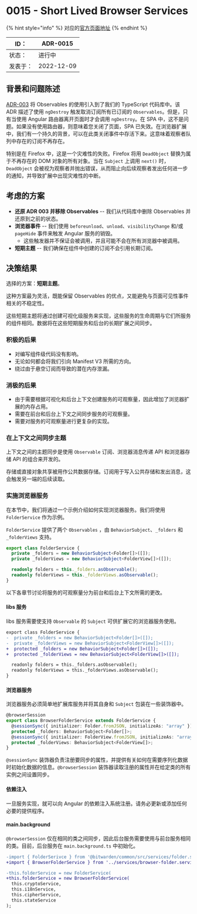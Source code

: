 # 0015 - Short Lived Browser Services

{% hint style="info" %}
对应的[官方页面地址](https://contributing.bitwarden.com/architecture/adr/short-lived-browser-services)
{% endhint %}

| ID：  | ADR-0015   |
| ---- | ---------- |
| 状态：  | 进行中        |
| 发表于： | 2022-12-09 |

## 背景和问题陈述​ <a href="#context-and-problem-statement" id="context-and-problem-statement"></a>

[ADR-003](0003-adopt-observable-data-services-for-angular.md) 将 Observables 的使用引入到了我们的 TypeScript 代码库中。该 ADR 描述了使用 `ngDestroy` 触发取消订阅所有已订阅的 `Observables`。但是，只有当使用 Angular 路由器离开页面时才会调用 `ngDestroy`。在 SPA 中，这不是问题。如果没有使用路由器，则意味着您关闭了页面，SPA 已失效。在浏览器扩展中，我们有一个持久的背景，可以在此类关闭事件中存活下来。这意味着观察者队列中存在的订阅不再存在。

特别是在 Firefox 中，这是一个灾难性的失败。Firefox 将用 `DeadObject` 替换为属于不再存在的 DOM 对象的所有对象。当在 `Subject` 上调用 `next()` 时， `DeadObject` 会被视为观察者并抛出错误，从而阻止向后续观察者发出任何进一步的通知，并导致扩展中出现灾难性的中断。

## 考虑的方案​ <a href="#considered-options" id="considered-options"></a>

* **还原 ADR 003 并移除 Observables** -- 我们从代码库中删除 Observables 并还原到之前的状态。
* **浏览器事件** -- 我们使用 `beforeunload`、`unload`、`visibilityChange` 和/或 `pageHide` 事件来触发 Angular 服务的销毁。
  * 这些触发器并不保证会被调用，并且可能不会在所有浏览器中被调用。
* **短期主题** -- 我们确保在组件中创建的订阅不会引用长期订阅。

## 决策结果​ <a href="#decision-outcome" id="decision-outcome"></a>

选择的方案：**短期主题**。

这种方案最为灵活，既能保留 Observables 的优点，又能避免与页面可见性事件相关的不稳定性。

这些短期主题将通过创建可视化级服务来实现，这些服务的生命周期与它们所服务的组件相同。数据将在这些短期服务和后台的长期扩展之间同步。

### 积极的后果​ <a href="#positive-consequences" id="positive-consequences"></a>

* 对编写组件级代码没有影响。
* 无论如何都会将我们引向 Manifest V3 所需的方向。
* 绕过由于悬空订阅而导致的潜在内存泄漏。

### 消极的后果​ <a href="#negative-consequences" id="negative-consequences"></a>

* 由于需要根据可视化和后台上下文创建服务的可观察量，因此增加了浏览器扩展的内存占用。
* 需要在前台和后台上下文之间同步服务的可观察量。
* 需要对服务的可观察量进行更复杂的实现。

### 在上下文之间同步主题​ <a href="#synching-a-subject-between-contexts" id="synching-a-subject-between-contexts"></a>

上下文之间的主题同步是使用 `Observable` 订阅、浏览器消息传递 API 和浏览器存储 API 的组合来开发的。

存储或直接对象共享被用作公共数据存储。订阅用于写入公共存储和发出消息，这会触发另一端的后续读取。

### 实施浏览器服务​ <a href="#implementing-a-browser-service" id="implementing-a-browser-service"></a>

在本节中，我们将通过一个示例介绍如何实现浏览器服务。我们将使用 `FolderService` 作为示例。

`FolderService` 提供了两个 `Observables` ，由 `BehaviorSubject`、`_folders` 和 `_folderViews` 支持。

```typescript
export class FolderService {
  private _folders = new BehaviorSubject<Folder[]>([]);
  private _folderViews = new BehaviorSubject<FolderView[]>([]);

  readonly folders = this._folders.asObservable();
  readonly folderViews = this._folderViews.asObservable();
}
```

以下各章节讨论将服务的可观察量分为前台和后台上下文所需的更改。

#### **libs** 服务​ <a href="#the-libs-service" id="the-libs-service"></a>

libs 服务需要使支持 `Observable` 的 `Subject` 可供扩展它的浏览器服务使用。

```diff
export class FolderService {
-  private _folders = new BehaviorSubject<Folder[]>([]);
-  private _folderViews = new BehaviorSubject<FolderView[]>([]);
+  protected _folders = new BehaviorSubject<Folder[]>([]);
+  protected _folderViews = new BehaviorSubject<FolderView[]>([]);

  readonly folders = this._folders.asObservable();
  readonly folderViews = this._folderViews.asObservable();
}
```

#### 浏览器服务​ <a href="#the-browser-service" id="the-browser-service"></a>

浏览器服务必须简单地扩展库服务并将其自身和 `Subject` 包装在一些装饰器中。

```typescript
@browserSession
export class BrowserFolderService extends FolderService {
  @sessionSync({ initializer: Folder.fromJSON, initializeAs: "array" })
  protected _folders: BehaviorSubject<Folder[]>;
  @sessionSync({ initializer: FolderView.fromJSON, initializeAs: "array" })
  protected _folderViews: BehaviorSubject<FolderView[]>;
}
```

`@sessionSync` 装饰器负责注册要同步的属性，并提供有关如何在需要序列化数据时初始化数据的信息。`@browserSession` 装饰器读取注册的属性并在给定类的所有实例之间设置同步。

#### 依赖注入​ <a href="#dependency-injection" id="dependency-injection"></a>

一旦服务实现，就可以向 Angular 的依赖注入系统注册。请务必更新或添加任何必要的提供程序。

#### **main.background** <a href="#main.background" id="main.background"></a>

`@browserSession` 仅在相同的类之间同步，因此后台服务需要使用与前台服务相同的类。目前，后台服务在 `main.background.ts` 中初始化。

```diff
-import { FolderSerivce } from '@bitwarden/common/src/services/folder.service';
+import { BrowserFolderService } from '../services/browser-folder.service';

-this.folderService = new FolderService(
+this.folderService = new BrowserFolderService(
  this.cryptoService,
  this.i18nService,
  this.cipherService,
  this.stateService
);
```
